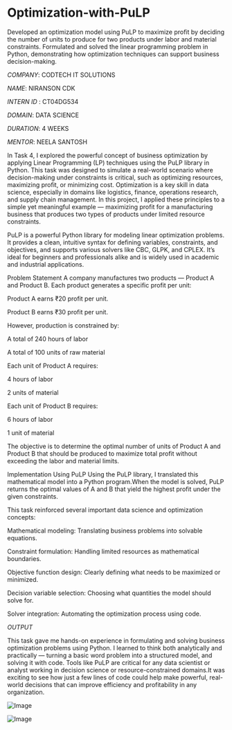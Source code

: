 # Optimization-with-PuLP
Developed an optimization model using PuLP to maximize profit by deciding the number of units to produce for two products under labor and material constraints. Formulated and solved the linear programming problem in Python, demonstrating how optimization techniques can support business decision-making.

*COMPANY*: CODTECH IT SOLUTIONS

*NAME*: NIRANSON CDK

*INTERN ID* : CT04DG534

*DOMAIN*: DATA SCIENCE

*DURATION*: 4 WEEKS

*MENTOR*: NEELA SANTOSH

In Task 4, I explored the powerful concept of business optimization by applying Linear Programming (LP) techniques using the PuLP library in Python. This task was designed to simulate a real-world scenario where decision-making under constraints is critical, such as optimizing resources, maximizing profit, or minimizing cost.
Optimization is a key skill in data science, especially in domains like logistics, finance, operations research, and supply chain management. In this project, I applied these principles to a simple yet meaningful example — maximizing profit for a manufacturing business that produces two types of products under limited resource constraints.

PuLP is a powerful Python library for modeling linear optimization problems. It provides a clean, intuitive syntax for defining variables, constraints, and objectives, and supports various solvers like CBC, GLPK, and CPLEX. It’s ideal for beginners and professionals alike and is widely used in academic and industrial applications.


Problem Statement
A company manufactures two products — Product A and Product B. Each product generates a specific profit per unit:

Product A earns ₹20 profit per unit.

Product B earns ₹30 profit per unit.

However, production is constrained by:

A total of 240 hours of labor

A total of 100 units of raw material

Each unit of Product A requires:

4 hours of labor

2 units of material

Each unit of Product B requires:

6 hours of labor

1 unit of material

The objective is to determine the optimal number of units of Product A and Product B that should be produced to maximize total profit without exceeding the labor and material limits.

Implementation Using PuLP
Using the PuLP library, I translated this mathematical model into a Python program.When the model is solved, PuLP returns the optimal values of A and B that yield the highest profit under the given constraints.

This task reinforced several important data science and optimization concepts:

Mathematical modeling: Translating business problems into solvable equations.

Constraint formulation: Handling limited resources as mathematical boundaries.

Objective function design: Clearly defining what needs to be maximized or minimized.

Decision variable selection: Choosing what quantities the model should solve for.

Solver integration: Automating the optimization process using code.

*OUTPUT*

This task gave me hands-on experience in formulating and solving business optimization problems using Python. I learned to think both analytically and practically — turning a basic word problem into a structured model, and solving it with code. Tools like PuLP are critical for any data scientist or analyst working in decision science or resource-constrained domains.It was exciting to see how just a few lines of code could help make powerful, real-world decisions that can improve efficiency and profitability in any organization.

![Image](https://github.com/user-attachments/assets/70297ad5-28d5-4124-81a0-ea07c4d2f05b)

![Image](https://github.com/user-attachments/assets/70297ad5-28d5-4124-81a0-ea07c4d2f05b)


